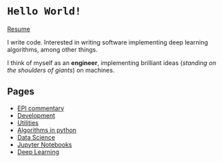 # `Hello World!`

[Resume](resume/resume.pdf)

I write code. Interested in writing software implementing deep learning algorithms, among other things.

I think of myself as an **engineer**, implementing brilliant ideas (*standing on the shoulders of giants*) on machines.

## Pages
* [EPI commentary](/epi/index.md)
* [Development](/software_development/index.md)
* [Utilities](/utilities/index.md)
* [Algorithms in python](/algos_py/index.md)
* [Data Science](/data_science/index.md)
* [Jupyter Notebooks](/notebooks/index.md)
* [Deep Learning](/deep_learning/index.md)